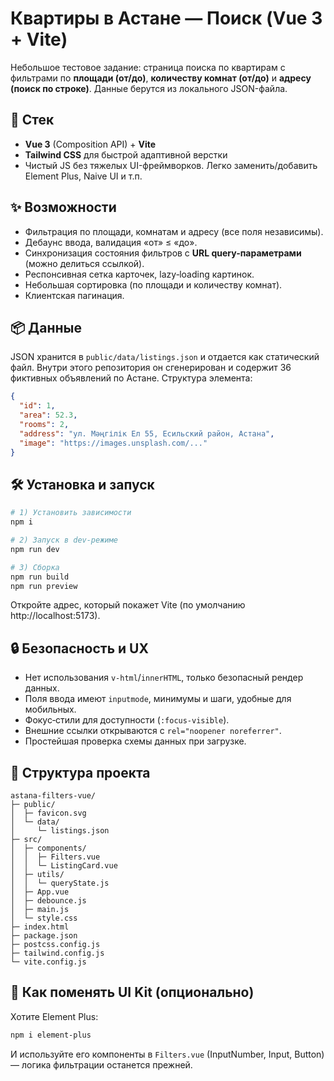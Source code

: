 
# Квартиры в Астане — Поиск (Vue 3 + Vite)

Небольшое тестовое задание: страница поиска по квартирам с фильтрами по **площади (от/до)**, **количеству комнат (от/до)** и **адресу (поиск по строке)**. Данные берутся из локального JSON-файла.

## 🚀 Стек
- **Vue 3** (Composition API) + **Vite**
- **Tailwind CSS** для быстрой адаптивной верстки
- Чистый JS без тяжелых UI-фреймворков. Легко заменить/добавить Element Plus, Naive UI и т.п.

## ✨ Возможности
- Фильтрация по площади, комнатам и адресу (все поля независимы).
- Дебаунс ввода, валидация «от» ≤ «до».
- Синхронизация состояния фильтров с **URL query-параметрами** (можно делиться ссылкой).
- Респонсивная сетка карточек, lazy‑loading картинок.
- Небольшая сортировка (по площади и количеству комнат).
- Клиентская пагинация.

## 📦 Данные
JSON хранится в `public/data/listings.json` и отдается как статический файл. Внутри этого репозитория он сгенерирован и содержит 36 фиктивных объявлений по Астане. 
Структура элемента:
```json
{
  "id": 1,
  "area": 52.3,
  "rooms": 2,
  "address": "ул. Мәңгілік Ел 55, Есильский район, Астана",
  "image": "https://images.unsplash.com/..."
}
```

## 🛠 Установка и запуск
```bash
# 1) Установить зависимости
npm i

# 2) Запуск в dev‑режиме
npm run dev

# 3) Сборка
npm run build
npm run preview
```

Откройте адрес, который покажет Vite (по умолчанию http://localhost:5173).

## 🔒 Безопасность и UX
- Нет использования `v-html`/`innerHTML`, только безопасный рендер данных.
- Поля ввода имеют `inputmode`, минимумы и шаги, удобные для мобильных.
- Фокус‑стили для доступности (`:focus-visible`).
- Внешние ссылки открываются с `rel="noopener noreferrer"`.
- Простейшая проверка схемы данных при загрузке.

## 🧩 Структура проекта
```
astana-filters-vue/
├─ public/
│  ├─ favicon.svg
│  └─ data/
│     └─ listings.json
├─ src/
│  ├─ components/
│  │  ├─ Filters.vue
│  │  └─ ListingCard.vue
│  ├─ utils/
│  │  └─ queryState.js
│  ├─ App.vue
│  ├─ debounce.js
│  ├─ main.js
│  └─ style.css
├─ index.html
├─ package.json
├─ postcss.config.js
├─ tailwind.config.js
└─ vite.config.js
```

## 🧪 Как поменять UI Kit (опционально)
Хотите Element Plus:
```bash
npm i element-plus
```
И используйте его компоненты в `Filters.vue` (InputNumber, Input, Button) — логика фильтрации останется прежней.


